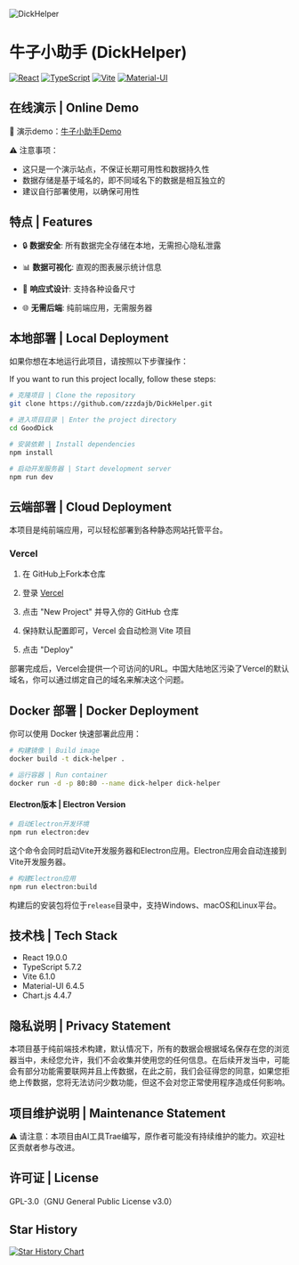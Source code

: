 ![DickHelper](https://socialify.git.ci/zzzdajb/DickHelper/image?custom_description=An+easy-to-use+masturbation+management+recording+tool&description=1&forks=1&language=1&logo=https%3A%2F%2Fs2.loli.net%2F2025%2F02%2F21%2FkI3Ebc5hdGTSlLp.png&name=1&owner=1&stargazers=1&theme=Light)

# 牛子小助手 (DickHelper)

[![React](https://img.shields.io/badge/React-19.0.0-blue.svg)](https://reactjs.org/)
[![TypeScript](https://img.shields.io/badge/TypeScript-5.7.2-blue.svg)](https://www.typescriptlang.org/)
[![Vite](https://img.shields.io/badge/Vite-6.1.0-646CFF.svg)](https://vitejs.dev/)
[![Material-UI](https://img.shields.io/badge/MUI-6.4.5-0081CB.svg)](https://mui.com/)

## 在线演示 | Online Demo

🔗 演示demo：[牛子小助手Demo](https://dick.juwo.my)

⚠️ 注意事项：
- 这只是一个演示站点，不保证长期可用性和数据持久性
- 数据存储是基于域名的，即不同域名下的数据是相互独立的
- 建议自行部署使用，以确保可用性

## 特点 | Features

- 🔒 **数据安全**: 所有数据完全存储在本地，无需担心隐私泄露

- 📊 **数据可视化**: 直观的图表展示统计信息

- 📱 **响应式设计**: 支持各种设备尺寸

- 🌐 **无需后端**: 纯前端应用，无需服务器

## 本地部署 | Local Deployment

如果你想在本地运行此项目，请按照以下步骤操作：

If you want to run this project locally, follow these steps:

```bash
# 克隆项目 | Clone the repository
git clone https://github.com/zzzdajb/DickHelper.git

# 进入项目目录 | Enter the project directory
cd GoodDick

# 安装依赖 | Install dependencies
npm install

# 启动开发服务器 | Start development server
npm run dev
```

## 云端部署 | Cloud Deployment

本项目是纯前端应用，可以轻松部署到各种静态网站托管平台。

### Vercel

1. 在 GitHub上Fork本仓库


2. 登录 [Vercel](https://vercel.com)


3. 点击 "New Project" 并导入你的 GitHub 仓库


4. 保持默认配置即可，Vercel 会自动检测 Vite 项目


5. 点击 "Deploy"


部署完成后，Vercel会提供一个可访问的URL。中国大陆地区污染了Vercel的默认域名，你可以通过绑定自己的域名来解决这个问题。


## Docker 部署 | Docker Deployment

你可以使用 Docker 快速部署此应用：


```bash
# 构建镜像 | Build image
docker build -t dick-helper .

# 运行容器 | Run container
docker run -d -p 80:80 --name dick-helper dick-helper
```

#### Electron版本 | Electron Version

```bash
# 启动Electron开发环境
npm run electron:dev
```

这个命令会同时启动Vite开发服务器和Electron应用。Electron应用会自动连接到Vite开发服务器。

```bash
# 构建Electron应用
npm run electron:build
```

构建后的安装包将位于`release`目录中，支持Windows、macOS和Linux平台。

## 技术栈 | Tech Stack

- React 19.0.0
- TypeScript 5.7.2
- Vite 6.1.0
- Material-UI 6.4.5
- Chart.js 4.4.7

## 隐私说明 | Privacy Statement

本项目基于纯前端技术构建，默认情况下，所有的数据会根据域名保存在您的浏览器当中，未经您允许，我们不会收集并使用您的任何信息。在后续开发当中，可能会有部分功能需要联网并且上传数据，在此之前，我们会征得您的同意，如果您拒绝上传数据，您将无法访问少数功能，但这不会对您正常使用程序造成任何影响。


## 项目维护说明 | Maintenance Statement

⚠️ 请注意：本项目由AI工具Trae编写，原作者可能没有持续维护的能力。欢迎社区贡献者参与改进。


## 许可证 | License

GPL-3.0（GNU General Public License v3.0）

## Star History

[![Star History Chart](https://api.star-history.com/svg?repos=zzzdajb/DickHelper&type=Timeline)](https://star-history.com/#zzzdajb/DickHelper&Timeline)
